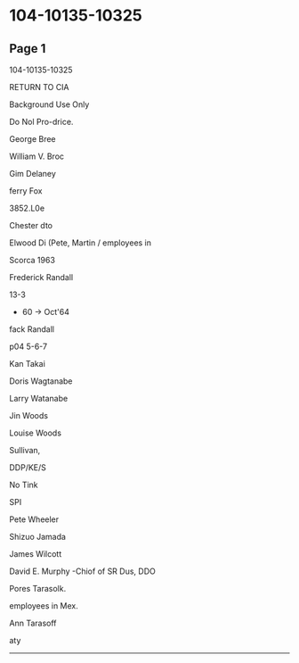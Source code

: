 # 104-10135-10325

## Page 1

104-10135-10325

RETURN TO CIA

Background Use Only

Do Nol Pro-drice.

George Bree

William V. Broc

Gim Delaney

ferry Fox

3852.L0e

Chester dto

Elwood Di (Pete, Martin / employees in

Scorca 1963

Frederick Randall

13-3

- 60 → Oct'64

fack Randall

p04 5-6-7

Kan Takai

Doris Wagtanabe

Larry Watanabe

Jin Woods

Louise Woods

Sullivan,

DDP/KE/S

No Tink

SPI

Pete Wheeler

Shizuo Jamada

James Wilcott

David E. Murphy -Chiof of SR Dus, DDO

Pores Tarasolk.

employees in Mex.

Ann Tarasoff

aty

---

